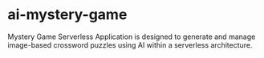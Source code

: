 # ai-mystery-game
Mystery Game Serverless Application is designed to generate and manage image-based crossword puzzles using AI within a serverless architecture.
